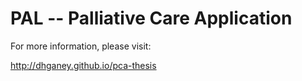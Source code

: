 PAL -- Palliative Care Application
==================================
For more information, please visit:

http://dhganey.github.io/pca-thesis
